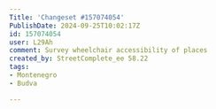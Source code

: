 ```yaml
---
Title: 'Changeset #157074054'
PublishDate: 2024-09-25T10:02:17Z
id: 157074054
user: L29Ah
comment: Survey wheelchair accessibility of places
created_by: StreetComplete_ee 58.22
tags:
- Montenegro
- Budva

---
```

